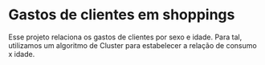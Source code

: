 # Gastos de clientes em shoppings
Esse projeto relaciona os gastos de clientes por sexo e idade.
Para tal, utilizamos um algoritmo de Cluster para estabelecer a relação de consumo x idade.
